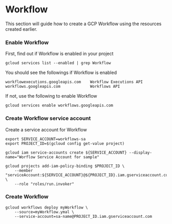 # Workflow

This section will guide how to create a GCP Workflow using the resources created earlier.

### Enable Workflow
First, find out if Workflow is enabled in your project
```
gcloud services list --enabled | grep Workflow
```

You should see the followings if Workflow is enabled
```
workflowexecutions.googleapis.com    Workflow Executions API
workflows.googleapis.com             Workflows API
```

If not, use the following to enable Workflow
```
gcloud services enable workflows.googleapis.com
```

### Create Workflow service account

Create a service account for Workflow
```
export SERVICE_ACCOUNT=workflows-sa
export PROJECT_ID=$(gcloud config get-value project)

gcloud iam service-accounts create ${SERVICE_ACCOUNT} --display-name="Worflow Service Account for sample"

gcloud projects add-iam-policy-binding $PROJECT_ID \
    --member "serviceAccount:${SERVICE_ACCOUNT}@${PROJECT_ID}.iam.gserviceaccount.com" \
    --role "roles/run.invoker"
```

### Create Workflow

```
gcloud workflows deploy myWorkflow \
    --source=myWorkflow.ymal \
    --service-account=sa-name@PROJECT_ID.iam.gserviceaccount.com
```

